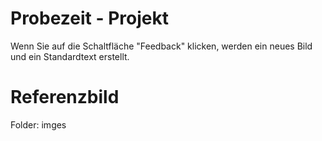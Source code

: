 # Probezeit - Projekt

Wenn Sie auf die Schaltfläche "Feedback" klicken, werden ein neues Bild und ein Standardtext erstellt.

# Referenzbild

Folder: imges

